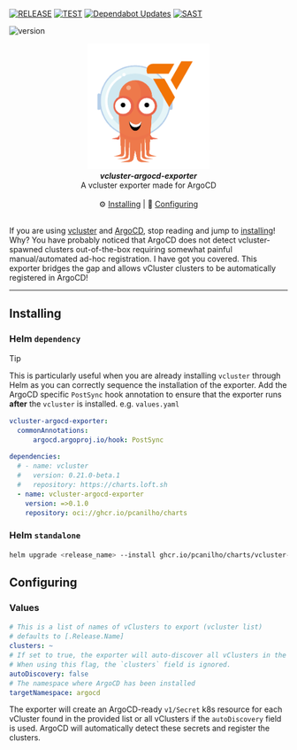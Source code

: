 [![RELEASE](https://github.com/pcanilho/vcluster-argocd-exporter/actions/workflows/release.yaml/badge.svg)](https://github.com/pcanilho/vcluster-argocd-exporter/actions/workflows/release.yaml)
[![TEST](https://github.com/pcanilho/vcluster-argocd-exporter/actions/workflows/test.yaml/badge.svg)](https://github.com/pcanilho/vcluster-argocd-exporter/actions/workflows/test.yaml)
[![Dependabot Updates](https://github.com/pcanilho/vcluster-argocd-exporter/actions/workflows/dependabot/dependabot-updates/badge.svg)](https://github.com/pcanilho/vcluster-argocd-exporter/actions/workflows/dependabot/dependabot-updates)
[![SAST](https://github.com/pcanilho/vcluster-argocd-exporter/actions/workflows/sast.yaml/badge.svg)](https://github.com/pcanilho/vcluster-argocd-exporter/actions/workflows/sast.yaml)

![version](https://img.shields.io/badge/Version-v0.1.6%20/%20latest-blue)
<p align="center" width="100%">
    <img src="https://github.com/pcanilho/vcluster-argocd-exporter/blob/main/docs/images/logo.png?raw=true" width="220"></img>
    <br>
    <i><b>vcluster-argocd-exporter</b></i>
    <br>
    A vcluster exporter made for ArgoCD
    <br>
    <br>
    ⚙️ <a href="#installing">Installing</a> | 🔎 <a href="#configuring">Configuring</a>
    <br>
    <br>
</p>

If you are using [vcluster](https://www.vcluster.com/) and [ArgoCD](https://argoproj.github.io/argo-cd/), stop reading and jump to [installing](#installing)!
Why? You have probably noticed that ArgoCD does not detect vcluster-spawned clusters out-of-the-box requiring somewhat painful manual/automated ad-hoc registration.
I have got you covered. This exporter bridges the gap and allows vCluster clusters to be automatically registered in ArgoCD!

---

## Installing

### Helm `dependency`
> [!TIP]
> This is particularly useful when you are already installing `vcluster` through Helm as you can correctly sequence the installation of the exporter.
> Add the ArgoCD specific `PostSync` hook annotation to ensure that the exporter runs **after** the `vcluster` is installed.
> e.g. `values.yaml` 
> ```yaml
> vcluster-argocd-exporter:
>   commonAnnotations:
>       argocd.argoproj.io/hook: PostSync

```yaml
dependencies:
  # - name: vcluster
  #   version: 0.21.0-beta.1
  #   repository: https://charts.loft.sh
  - name: vcluster-argocd-exporter
    version: =>0.1.0
    repository: oci://ghcr.io/pcanilho/charts
```

### Helm `standalone`

```bash
helm upgrade <release_name> --install ghcr.io/pcanilho/charts/vcluster-argocd-exporter -n <namespace> --create-namespace
```

## Configuring

### Values

```yaml
# This is a list of names of vClusters to export (vcluster list)
# defaults to [.Release.Name]
clusters: ~
# If set to true, the exporter will auto-discover all vClusters in the cluster.
# When using this flag, the `clusters` field is ignored.
autoDiscovery: false
# The namespace where ArgoCD has been installed
targetNamespace: argocd
```

The exporter will create an ArgoCD-ready `v1/Secret` k8s resource for each vCluster found in the provided list or all 
vClusters if the `autoDiscovery` field is used. ArgoCD will automatically detect these secrets and register the clusters.
